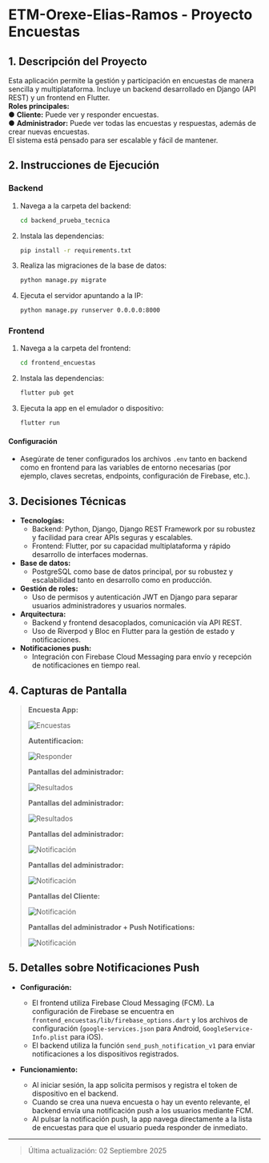 # ETM-Orexe-Elias-Ramos - Proyecto Encuestas

## 1. Descripción del Proyecto

Esta aplicación permite la gestión y participación en encuestas de manera sencilla y multiplataforma. Incluye un backend desarrollado en Django (API REST) y un frontend en Flutter.  
**Roles principales:**  
● **Cliente:** Puede ver y responder encuestas.  
● **Administrador:** Puede ver todas las encuestas y respuestas, además de crear nuevas encuestas.  
El sistema está pensado para ser escalable y fácil de mantener.

## 2. Instrucciones de Ejecución

### Backend

1. Navega a la carpeta del backend:
   ```bash
   cd backend_prueba_tecnica
   ```
2. Instala las dependencias:
   ```bash
   pip install -r requirements.txt
   ```
3. Realiza las migraciones de la base de datos:
   ```bash
   python manage.py migrate
   ```
4. Ejecuta el servidor apuntando a la IP:
   ```bash
   python manage.py runserver 0.0.0.0:8000
   ```

### Frontend

1. Navega a la carpeta del frontend:
   ```bash
   cd frontend_encuestas
   ```
2. Instala las dependencias:
   ```bash
   flutter pub get
   ```
3. Ejecuta la app en el emulador o dispositivo:
   ```bash
   flutter run
   ```

#### Configuración

- Asegúrate de tener configurados los archivos `.env` tanto en backend como en frontend para las variables de entorno necesarias (por ejemplo, claves secretas, endpoints, configuración de Firebase, etc.).

## 3. Decisiones Técnicas

- **Tecnologías:**  
  - Backend: Python, Django, Django REST Framework por su robustez y facilidad para crear APIs seguras y escalables.
  - Frontend: Flutter, por su capacidad multiplataforma y rápido desarrollo de interfaces modernas.
- **Base de datos:**  
  - PostgreSQL como base de datos principal, por su robustez y escalabilidad tanto en desarrollo como en producción.
- **Gestión de roles:**  
  - Uso de permisos y autenticación JWT en Django para separar usuarios administradores y usuarios normales.
- **Arquitectura:**  
  - Backend y frontend desacoplados, comunicación vía API REST.
  - Uso de Riverpod y Bloc en Flutter para la gestión de estado y notificaciones.
- **Notificaciones push:**  
  - Integración con Firebase Cloud Messaging para envío y recepción de notificaciones en tiempo real.

## 4. Capturas de Pantalla

> **Encuesta App:**
>
> ![Encuestas](imagenes/img1.png)
>
> **Autentificacion:**
>
> ![Responder](imagenes/img2.png)
>
> **Pantallas del administrador:**
>
> ![Resultados](screenshots/img3.png)
>
> **Pantallas del administrador:**
>
> ![Resultados](screenshots/img4.png)
>
> **Pantallas del administrador:**
>
> ![Notificación](screenshots/img4.png)
>
> **Pantallas del administrador:**
>
> ![Notificación](screenshots/img5.png)
>
> **Pantallas del Cliente:**
>
> ![Notificación](screenshots/img6.png)
>
> **Pantallas del administrador + Push Notifications:**
>
> ![Notificación](screenshots/img7.png)


## 5. Detalles sobre Notificaciones Push

- **Configuración:**  
  - El frontend utiliza Firebase Cloud Messaging (FCM). La configuración de Firebase se encuentra en `frontend_encuestas/lib/firebase_options.dart` y los archivos de configuración (`google-services.json` para Android, `GoogleService-Info.plist` para iOS).
  - El backend utiliza la función `send_push_notification_v1` para enviar notificaciones a los dispositivos registrados.

- **Funcionamiento:**  
  - Al iniciar sesión, la app solicita permisos y registra el token de dispositivo en el backend.
  - Cuando se crea una nueva encuesta o hay un evento relevante, el backend envía una notificación push a los usuarios mediante FCM.
  - Al pulsar la notificación push, la app navega directamente a la lista de encuestas para que el usuario pueda responder de inmediato.

---

> Última actualización: 02 Septiembre 2025
